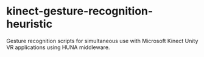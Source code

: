 # kinect-gesture-recognition-heuristic
Gesture recognition scripts for simultaneous use with Microsoft Kinect Unity VR applications using HUNA middleware.

